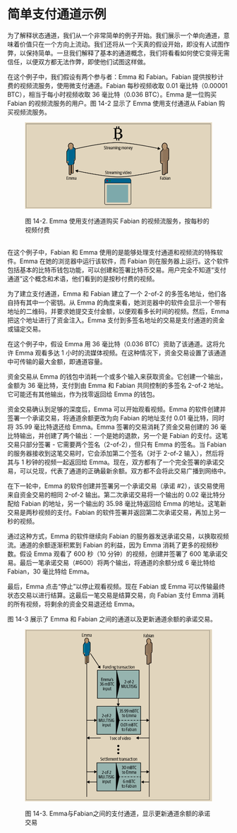 # 简单支付通道示例

为了解释状态通道，我们从一个非常简单的例子开始。我们展示一个单向通道，意味着价值只在一个方向上流动。我们还将从一个天真的假设开始，即没有人试图作弊，以保持简单。一旦我们解释了基本的通道概念，我们将看看如何使它变得无需信任，以便双方都无法作弊，即使他们试图这样做。&#x20;

在这个例子中，我们假设有两个参与者：Emma 和 Fabian。Fabian 提供按秒计费的视频流服务，使用微支付通道。Fabian 每秒视频收取 0.01 毫比特（0.00001 BTC），相当于每小时视频收取 36 毫比特（0.036 BTC）。Emma 是一位购买 Fabian 的视频流服务的用户。图 14-2 显示了 Emma 使用支付通道从 Fabian 购买视频流服务。

<figure><img src="../../.gitbook/assets/14.2.png" alt=""><figcaption><p>图 14-2.  Emma 使用支付通道购买 Fabian 的视频流服务，按每秒的视频付费</p></figcaption></figure>

\
在这个例子中，Fabian 和 Emma 使用的是能够处理支付通道和视频流的特殊软件。Emma 在她的浏览器中运行该软件，而 Fabian 则在服务器上运行。这个软件包括基本的比特币钱包功能，可以创建和签署比特币交易。用户完全不知道“支付通道”这个概念和术语，他们看到的是按秒付费的视频。

为了建立支付通道，Emma 和 Fabian 建立了一个 2-of-2 的多签名地址，他们各自持有其中一个密钥。从 Emma 的角度来看，她浏览器中的软件会显示一个带有地址的二维码，并要求她提交支付金额，以便观看多长时间的视频。然后，Emma 把这个地址进行了资金注入。Emma 支付到多签名地址的交易是支付通道的资金或锚定交易。

在这个例子中，假设 Emma 用 36 毫比特（0.036 BTC）资助了该通道。这将允许 Emma 观看多达 1 小时的流媒体视频。在这种情况下，资金交易设置了该通道中可传输的最大金额，即通道容量。

资金交易从 Emma 的钱包中消耗一个或多个输入来获取资金。它创建一个输出，金额为 36 毫比特，支付到由 Emma 和 Fabian 共同控制的多签名 2-of-2 地址。它可能还有其他输出，作为找零返回给 Emma 的钱包。

资金交易确认到足够的深度后，Emma 可以开始观看视频。Emma 的软件创建并签署一个承诺交易，将通道余额更改为向 Fabian 的地址支付 0.01 毫比特，同时将 35.99 毫比特退还给 Emma。Emma 签署的交易消耗了资金交易创建的 36 毫比特输出，并创建了两个输出：一个是她的退款，另一个是 Fabian 的支付。这笔交易只部分签署 - 它需要两个签名（2-of-2），但只有 Emma 的签名。当 Fabian 的服务器接收到这笔交易时，它会添加第二个签名（对于 2-of-2 输入），然后将其与 1 秒钟的视频一起返回给 Emma。现在，双方都有了一个完全签署的承诺交易，可以兑现，代表了通道的正确最新余额。双方都不会将此交易广播到网络中。

在下一轮中，Emma 的软件创建并签署另一个承诺交易（承诺 #2），该交易使用来自资金交易的相同 2-of-2 输出。第二次承诺交易将一个输出的 0.02 毫比特分配给 Fabian 的地址，另一个输出的 35.98 毫比特返回给 Emma 的地址。这笔新交易是两秒视频的支付。Fabian 的软件签署并返回第二次承诺交易，再加上另一秒的视频。

通过这种方式，Emma 的软件继续向 Fabian 的服务器发送承诺交易，以换取视频流。通道的余额逐渐积累到 Fabian 的利益，因为 Emma 消耗了更多的视频秒数。假设 Emma 观看了 600 秒（10 分钟）的视频，创建并签署了 600 笔承诺交易。最后一笔承诺交易（#600）将两个输出，将通道的余额分成 6 毫比特给 Fabian，30 毫比特给 Emma。

最后，Emma 点击“停止”以停止观看视频。现在 Fabian 或 Emma 可以传输最终状态交易以进行结算。这最后一笔交易是结算交易，向 Fabian 支付 Emma 消耗的所有视频，将剩余的资金交易退还给 Emma。

图 14-3 展示了 Emma 和 Fabian 之间的通道以及更新通道余额的承诺交易。

<figure><img src="../../.gitbook/assets/14.3.png" alt=""><figcaption><p>图 14-3. Emma与Fabian之间的支付通道，显示更新通道余额的承诺交易</p></figcaption></figure>


